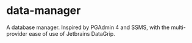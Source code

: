 # data-manager
A database manager. Inspired by PGAdmin 4 and SSMS, with the multi-provider ease of use of Jetbrains DataGrip.